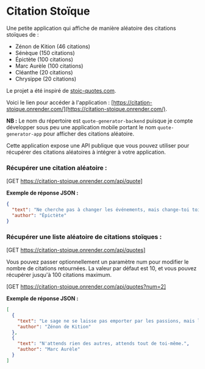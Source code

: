# Citation Stoïque

Une petite application qui affiche de manière aléatoire des citations stoïques de :

- Zénon de Kition (46 citations)
- Sénèque (150 citations)
- Épictète (100 citations)
- Marc Aurèle (100 citations)
- Cléanthe (20 citations)
- Chrysippe (20 citations)

Le projet a été inspiré de [stoic-quotes.com](https://github.com/benhoneywill/stoic-quotes).

Voici le lien pour accéder à l'application : [https://citation-stoique.onrender.com/](https://citation-stoique.onrender.com/).

**NB :** Le nom du répertoire est `quote-generator-backend` puisque je compte développer sous peu une application mobile portant le nom `quote-generator-app` pour afficher des citations aléatoire.

Cette application expose une API publique que vous pouvez utiliser pour récupérer des citations aléatoires à intégrer à votre application.

### Récupérer une citation aléatoire :
[GET https://citation-stoique.onrender.com/api/quote]

**Exemple de réponse JSON :**
```json
{
  "text": "Ne cherche pas à changer les événements, mais change-toi toi-même pour être en accord avec eux.",
  "author": "Épictète"
}
```

### Récupérer une liste aléatoire de citations stoïques :
[GET https://citation-stoique.onrender.com/api/quotes] 

Vous pouvez passer optionnellement un paramètre num pour modifier le nombre de citations retournées. La valeur par défaut est 10, et vous pouvez récupérer jusqu'à 100 citations maximum.

[GET https://citation-stoique.onrender.com/api/quotes?num=2]

**Exemple de réponse JSON :**
```json
[
  {
    "text": "Le sage ne se laisse pas emporter par les passions, mais les maîtrise.",
    "author": "Zénon de Kition"
  },
  {
    "text": "N'attends rien des autres, attends tout de toi-même.",
    "author": "Marc Aurèle"
  }
]
```

